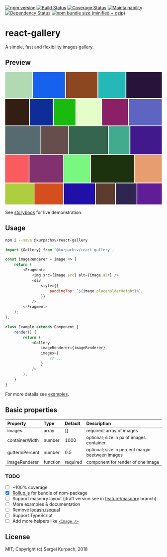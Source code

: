 [![npm version](https://badge.fury.io/js/%40kurpachsv%2Freact-gallery.svg)](https://badge.fury.io/js/%40kurpachsv%2Freact-gallery)
[![Build Status](https://travis-ci.org/kurpachsv/react-gallery.svg?branch=master)](https://travis-ci.org/kurpachsv/react-gallery)
[![Coverage Status](https://coveralls.io/repos/github/kurpachsv/react-gallery/badge.svg?branch=master)](https://coveralls.io/github/kurpachsv/react-gallery?branch=master)
[![Maintainability](https://api.codeclimate.com/v1/badges/0cdc600293ec5b061fc0/maintainability)](https://codeclimate.com/github/kurpachsv/react-gallery/maintainability)
[![Dependency Status](https://david-dm.org/kurpachsv/react-gallery.svg)](https://david-dm.org/kurpachsv/react-gallery)
[![npm bundle size (minified + gzip)](https://img.shields.io/bundlephobia/minzip/react.svg)](@kurpachsv/react-gallery)

# react-gallery

A simple, fast and flexibility images gallery.

## Preview

<img src="https://github.com/kurpachsv/react-gallery/raw/master/preview.png" alt="Preview" />

See [storybook](https://kurpachsv.github.io/react-gallery/?selectedKind=Examples&selectedStory=Basic%20Example&full=0&addons=1&stories=1&panelRight=0) for live demonstration.

## Usage

```bash
npm i --save @kurpachsv/react-gallery
```

```javascript
import {Gallery} from '@kurpachsv/react-gallery';
```

```javascript
const imageRenderer = image => {
    return (
        <Fragment>
            <img src={image.src} alt={image.alt} />
            <div
                style={{
                    paddingTop: `${image.placeholderHeight}%`,
                }}
            />
        </Fragment>
    );
};
```

```javascript
class Example extends Component {
    render() {
        return (
            <Gallery
                imageRenderer={imageRenderer}
                images={
                    // ...
                }
            />
        );
    }
}
```

For more details see [examples](https://github.com/kurpachsv/react-gallery/blob/master/examples/src/Examples.js).

## Basic properties

Property        |       Type            |       Default         |       Description
:-----------------------|:--------------|:--------------|:--------------------------------
images | array  | []  | required; array of images
containerWidth | number  | 1000  | optional; size in px of images container
gutterInPercent | number  | 0.5  | optional; size in percent margin beetween images
imageRenderer | function | required | component for render of one image

### TODO

- [ ] ~100% coverage
- [x] [Rollup.js](https://rollupjs.org) for bundle of npm-package
- [ ] Support masonry layout (draft version see in [feature/masonry](https://github.com/kurpachsv/react-gallery/tree/feature/masonry) branch)
- [ ] More examples & documentation 
- [ ] Remove [lodash.isequal](https://www.npmjs.com/package/lodash.isequal) 
- [ ] Support TypeScript
- [ ] Add more helpers like [`<Image />`](https://github.com/kurpachsv/react-gallery/blob/master/src/Image.js)

## License

MIT, Copyright (c) Sergei Kurpach, 2018

